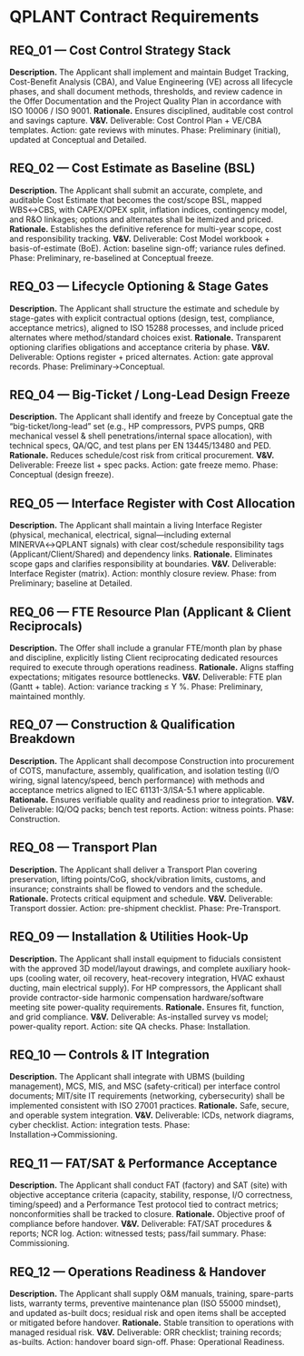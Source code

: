 # QPLANT Contract Requirements

## REQ_01 — Cost Control Strategy Stack
**Description.** The Applicant shall implement and maintain Budget Tracking, Cost-Benefit Analysis (CBA), and Value Engineering (VE) across all lifecycle phases, and shall document methods, thresholds, and review cadence in the Offer Documentation and the Project Quality Plan in accordance with ISO 10006 / ISO 9001.
**Rationale.** Ensures disciplined, auditable cost control and savings capture.
**V&V.** Deliverable: Cost Control Plan + VE/CBA templates. Action: gate reviews with minutes. Phase: Preliminary (initial), updated at Conceptual and Detailed.

## REQ_02 — Cost Estimate as Baseline (BSL)
**Description.** The Applicant shall submit an accurate, complete, and auditable Cost Estimate that becomes the cost/scope BSL, mapped WBS↔CBS, with CAPEX/OPEX split, inflation indices, contingency model, and R&O linkages; options and alternates shall be itemized and priced.
**Rationale.** Establishes the definitive reference for multi-year scope, cost and responsibility tracking.
**V&V.** Deliverable: Cost Model workbook + basis-of-estimate (BoE). Action: baseline sign-off; variance rules defined. Phase: Preliminary, re-baselined at Conceptual freeze.

## REQ_03 — Lifecycle Optioning & Stage Gates
**Description.** The Applicant shall structure the estimate and schedule by stage-gates with explicit contractual options (design, test, compliance, acceptance metrics), aligned to ISO 15288 processes, and include priced alternates where method/standard choices exist.
**Rationale.** Transparent optioning clarifies obligations and acceptance criteria by phase.
**V&V.** Deliverable: Options register + priced alternates. Action: gate approval records. Phase: Preliminary→Conceptual.

## REQ_04 — Big-Ticket / Long-Lead Design Freeze
**Description.** The Applicant shall identify and freeze by Conceptual gate the “big-ticket/long-lead” set (e.g., HP compressors, PVPS pumps, QRB mechanical vessel & shell penetrations/internal space allocation), with technical specs, QA/QC, and test plans per EN 13445/13480 and PED.
**Rationale.** Reduces schedule/cost risk from critical procurement.
**V&V.** Deliverable: Freeze list + spec packs. Action: gate freeze memo. Phase: Conceptual (design freeze).

## REQ_05 — Interface Register with Cost Allocation
**Description.** The Applicant shall maintain a living Interface Register (physical, mechanical, electrical, signal—including external MINERVA↔QPLANT signals) with clear cost/schedule responsibility tags (Applicant/Client/Shared) and dependency links.
**Rationale.** Eliminates scope gaps and clarifies responsibility at boundaries.
**V&V.** Deliverable: Interface Register (matrix). Action: monthly closure review. Phase: from Preliminary; baseline at Detailed.

## REQ_06 — FTE Resource Plan (Applicant & Client Reciprocals)
**Description.** The Offer shall include a granular FTE/month plan by phase and discipline, explicitly listing Client reciprocating dedicated resources required to execute through operations readiness.
**Rationale.** Aligns staffing expectations; mitigates resource bottlenecks.
**V&V.** Deliverable: FTE plan (Gantt + table). Action: variance tracking ≤ Y %. Phase: Preliminary, maintained monthly.

## REQ_07 — Construction & Qualification Breakdown
**Description.** The Applicant shall decompose Construction into procurement of COTS, manufacture, assembly, qualification, and isolation testing (I/O wiring, signal latency/speed, bench performance) with methods and acceptance metrics aligned to IEC 61131-3/ISA-5.1 where applicable.
**Rationale.** Ensures verifiable quality and readiness prior to integration.
**V&V.** Deliverable: IQ/OQ packs; bench test reports. Action: witness points. Phase: Construction.

## REQ_08 — Transport Plan
**Description.** The Applicant shall deliver a Transport Plan covering preservation, lifting points/CoG, shock/vibration limits, customs, and insurance; constraints shall be flowed to vendors and the schedule.
**Rationale.** Protects critical equipment and schedule.
**V&V.** Deliverable: Transport dossier. Action: pre-shipment checklist. Phase: Pre-Transport.

## REQ_09 — Installation & Utilities Hook-Up
**Description.** The Applicant shall install equipment to fiducials consistent with the approved 3D model/layout drawings, and complete auxiliary hook-ups (cooling water, oil recovery, heat-recovery integration, HVAC exhaust ducting, main electrical supply). For HP compressors, the Applicant shall provide contractor-side harmonic compensation hardware/software meeting site power-quality requirements.
**Rationale.** Ensures fit, function, and grid compliance.
**V&V.** Deliverable: As-installed survey vs model; power-quality report. Action: site QA checks. Phase: Installation.

## REQ_10 — Controls & IT Integration
**Description.** The Applicant shall integrate with UBMS (building management), MCS, MIS, and MSC (safety-critical) per interface control documents; MIT/site IT requirements (networking, cybersecurity) shall be implemented consistent with ISO 27001 practices.
**Rationale.** Safe, secure, and operable system integration.
**V&V.** Deliverable: ICDs, network diagrams, cyber checklist. Action: integration tests. Phase: Installation→Commissioning.

## REQ_11 — FAT/SAT & Performance Acceptance
**Description.** The Applicant shall conduct FAT (factory) and SAT (site) with objective acceptance criteria (capacity, stability, response, I/O correctness, timing/speed) and a Performance Test protocol tied to contract metrics; nonconformities shall be tracked to closure.
**Rationale.** Objective proof of compliance before handover.
**V&V.** Deliverable: FAT/SAT procedures & reports; NCR log. Action: witnessed tests; pass/fail summary. Phase: Commissioning.

## REQ_12 — Operations Readiness & Handover
**Description.** The Applicant shall supply O&M manuals, training, spare-parts lists, warranty terms, preventive maintenance plan (ISO 55000 mindset), and updated as-built docs; residual risk and open items shall be accepted or mitigated before handover.
**Rationale.** Stable transition to operations with managed residual risk.
**V&V.** Deliverable: ORR checklist; training records; as-builts. Action: handover board sign-off. Phase: Operational Readiness.
